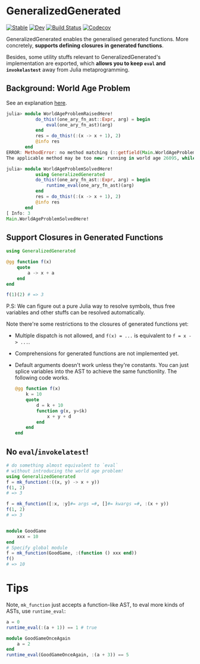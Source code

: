 # GeneralizedGenerated

[![Stable](https://img.shields.io/badge/docs-stable-blue.svg)](https://thautwarm.github.io/GeneralizedGenerated.jl/stable)
[![Dev](https://img.shields.io/badge/docs-dev-blue.svg)](https://thautwarm.github.io/GeneralizedGenerated.jl/dev)
[![Build Status](https://travis-ci.com/thautwarm/GeneralizedGenerated.jl.svg?branch=master)](https://travis-ci.com/thautwarm/GeneralizedGenerated.jl)
[![Codecov](https://codecov.io/gh/thautwarm/GeneralizedGenerated.jl/branch/master/graph/badge.svg)](https://codecov.io/gh/thautwarm/GeneralizedGenerated.jl)


GeneralizedGenerated enables the generalised generated functions. More concretely,
**supports defining closures in generated functions**.

Besides, some utility stuffs relevant to GeneralizedGenerated's implementation are exported,
which **allows you to keep `eval` and `invokelastest`** away from Julia
metaprogramming.


## Background: World Age Problem

See an explanation [here](https://discourse.julialang.org/t/world-age-problem-explanation/9714/4?u=thautwarm).

```julia
julia> module WorldAgeProblemRaisedHere!
           do_this!(one_ary_fn_ast::Expr, arg) = begin
               eval(one_ary_fn_ast)(arg)
           end
           res = do_this!(:(x -> x + 1), 2)
           @info res
       end
ERROR: MethodError: no method matching (::getfield(Main.WorldAgeProblemRaisedHere!, Symbol("##1#2")))(::Int64)
The applicable method may be too new: running in world age 26095, while current world is 26096.

julia> module WorldAgeProblemSolvedHere!
           using GeneralizedGenerated
           do_this!(one_ary_fn_ast::Expr, arg) = begin
               runtime_eval(one_ary_fn_ast)(arg)
           end
           res = do_this!(:(x -> x + 1), 2)
           @info res
       end
[ Info: 3
Main.WorldAgeProblemSolvedHere!
```

## Support Closures in Generated Functions

```julia
using GeneralizedGenerated

@gg function f(x)
    quote
        a -> x + a
    end
end

f(1)(2) # => 3

```

P.S: We can figure out a pure Julia way to resolve symbols, thus free variables and
other stuffs can be resolved automatically.

Note there're some restrictions to the closures of generated functions yet:

- Multiple dispatch is not allowed, and `f(x) = ...` is equivalent to `f = x -> ...`.
- Comprehensions for generated functions are not implemented yet.
- Default arguments doesn't work unless they're constants. You can just splice variables into the AST to achieve the same   functionlity. The following code works.

    ```julia
    @gg function f(x)
        k = 10
        quote
            d = k + 10
            function g(x, y=$k)
                x + y + d
            end
        end
    end
    ```

## No `eval`/`invokelatest`!

```julia
# do something almost equivalent to `eval`
# without introducing the world age problem!
using GeneralizedGenerated
f = mk_function(:((x, y) -> x + y))
f(1, 2)
# => 3

f = mk_function([:x, :y]#= args =#, []#= kwargs =#, :(x + y))
f(1, 2)
# => 3


module GoodGame
    xxx = 10
end
# Specify global module
f = mk_function(GoodGame, :(function () xxx end))
f()
# => 10
```

Tips
==============

Note, `mk_function` just accepts a function-like AST, to eval more kinds of
ASTs, use `runtime_eval`:

```julia
a = 0
runtime_eval(:(a + 1)) == 1 # true

module GoodGameOnceAgain
    a = 2
end
runtime_eval(GoodGameOnceAgain, :(a + 3)) == 5
```